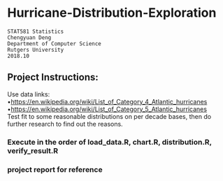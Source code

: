 # Hurricane-Distribution-Exploration
```
STAT581 Statistics  
Chengyuan Deng  
Department of Computer Science  
Rutgers University  
2018.10
```
## Project Instructions:  
  Use data links:  
  •https://en.wikipedia.org/wiki/List_of_Category_4_Atlantic_hurricanes  
  •https://en.wikipedia.org/wiki/List_of_Category_5_Atlantic_hurricanes  
  Test fit to some reasonable distributions on per decade bases, then do further research to find out the reasons.
### Execute in the order of load_data.R, chart.R, distribution.R, verify_result.R
### project report for reference
